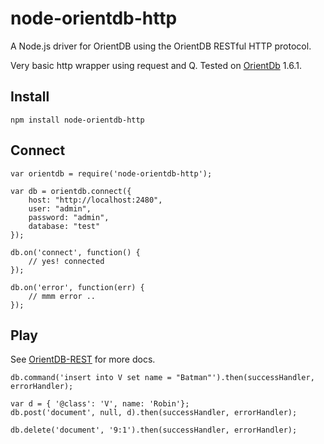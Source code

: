 node-orientdb-http
==================

A Node.js driver for OrientDB using the OrientDB RESTful HTTP protocol.

Very basic http wrapper using request and Q. Tested on [OrientDb](http://www.orientdb.org/) 1.6.1.

## Install
```
npm install node-orientdb-http
```

## Connect
```
var orientdb = require('node-orientdb-http');

var db = orientdb.connect({
    host: "http://localhost:2480",
    user: "admin",
    password: "admin",
    database: "test"
});

db.on('connect', function() {
    // yes! connected
});

db.on('error', function(err) {
    // mmm error ..
});
```

## Play
See [OrientDB-REST](https://github.com/orientechnologies/orientdb/wiki/OrientDB-REST) for more docs.
```
db.command('insert into V set name = "Batman"').then(successHandler, errorHandler);

var d = { '@class': 'V', name: 'Robin'};
db.post('document', null, d).then(successHandler, errorHandler);

db.delete('document', '9:1').then(successHandler, errorHandler);

```
